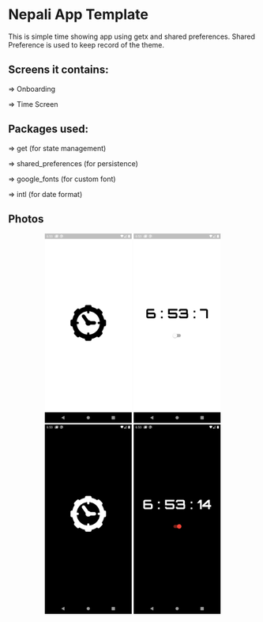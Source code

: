 # Nepali App Template

 This is simple time showing app using getx and shared preferences. Shared Preference is used to keep record of the theme.



## Screens it contains:

=> Onboarding

=> Time Screen

## Packages used:

=> get (for state management)

=> shared_preferences (for persistence)

=> google_fonts (for custom font)

=> intl (for date format)

## Photos
<p align="center">
<img src="light_1.png" width="35%">
<img src="light_2.png" width="35%">
<img src="dark_1.png" width="35%">
<img src="dark_2.png" width="35%">

</p>